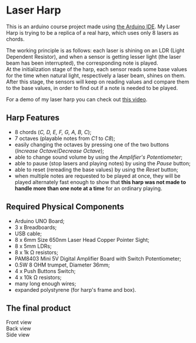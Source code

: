 # Laser Harp

This is an arduino course project made using [the Arduino IDE][Arduino IDE]. My Laser Harp is trying to be a replica of a real harp, which uses only 8 lasers as chords. 

The working principle is as follows: each laser is shining on an LDR (Light Dependent Resistor), and when a sensor is getting lesser light (the laser beam has been interrupted), the corresponding note is played.  
At the initialization stage of the harp, each sensor reads some base values for the time when natural light, respectively a laser beam, shines on them. After this stage, the sensors will keep on reading values and compare them to the base values, in order to find out if a note is needed to be played.

For a demo of my laser harp you can check out [this video][video].

## Harp Features
- 8 chords (_C, D, E, F, G, A, B, C_);
- 7 octaves (playable notes from _C1_ to _C8_);
- easily changing the octaves by pressing one of the two buttons (_Increase Octave_/_Decrease Octave_);
- able to change sound volume by using the _Amplifier's Potentiometer_;
- able to pause (stop lasers and playing notes) by using the _Pause_ button;
- able to reset (rereading the base values) by using the _Reset_ button;
- when multiple notes are requested to be played at once, they will be played alternately fast enough to show that **this harp was not made to handle more than one note at a time** for an ordinary playing.

## Required Physical Components
- Arduino UNO Board;
- 3 x Breadboards;
- USB cable;
- 8 x 6mm Size 650nm Laser Head Copper Pointer Sight;
- 8 x 5mm LDRs;
- 8 x 1k Ω resistors;
- PAM8403 Mini 5V Digital Amplifier Board with Switch Potentiometer;
- 0.5W 8 OHM trumpet, Diameter 36mm;
- 4 x Push Buttons Switch;
- 4 x 10k Ω resistors;
- many long enough wires;
- expanded polystyrene (for harp's frame and box).

## The final product
Front view  
Back view  
Side view

[Arduino IDE]: https://www.arduino.cc/en/main/software
[video]: https://youtu.be/Ydk5SONf4BQ
